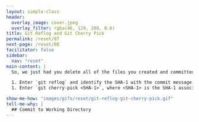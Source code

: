 ```yaml
---
layout: simple-class
header:
  overlay_image: cover.jpeg
  overlay_filter: rgba(46, 129, 200, 0.6)
title: Git Reflog and Git Cherry Pick
permalink: /reset/07
next-page: /reset/08
facilitator: false
sidebar:
  nav: "reset"
main-content: |
  So, we just had you delete all of the files you created and committed! However, we can bring them back using two commands, `git reflog` and `git cherry-pick`.

  1. Enter `git reflog` and identify the SHA-1 with the commit message `Add files 02 03 and 04`.
  1. Enter `git cherry-pick <SHA-1>`, where <SHA-1> is the SHA-1 associated with the commit `Add files 02 03 04`.

show-me-how: "images/gifs/reset/git-reflog-git-cherry-pick.gif"
tell-me-why: |
  ## Commit to Working Directory
---
```

